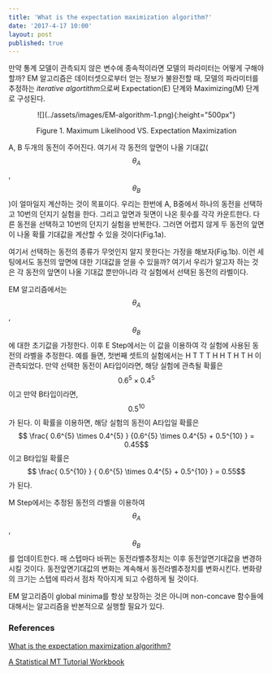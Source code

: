 ```yaml
---
title: 'What is the expectation maximization algorithm?'
date: '2017-4-17 10:00'
layout: post
published: true
---
```


만약 통계 모델이 관측되지 않은 변수에 종속적이라면 모델의 파라미터는 어떻게 구해야 할까? EM 알고리즘은 데이터셋으로부터 얻는 정보가 불완전할 때, 모델의 파라미터를 추정하는 *iterative algortithm*으로써 Expectation(E) 단계와 Maximizing(M) 단계로 구성된다. 

<div style="text-align:center" markdown="1">
![](../assets/images/EM-algorithm-1.png){:height="500px"}

Figure 1. Maximum Likelihood VS. Expectation Maximization
</div>

A, B 두개의 동전이 주어진다. 여기서 각 동전의 앞면이 나올 기대값($$\theta_{A}$$,$$\theta_{B}$$)이 얼마일지 계산하는 것이 목표이다. 우리는 한번에 A, B중에서 하나의 동전을 선택하고 10번의 던지기 실험을 한다. 그리고 앞면과 뒷면이 나온 횟수를 각각 카운트한다. 다른 동전을 선택하고 10번의 던지기 실험을 반복한다. 그러면 어렵지 않게 두 동전의 앞면이 나올 확률 기대값을 계산할 수 있을 것이다(Fig.1a).

여기서 선택하는 동전의 종류가 무엇인지 알지 못한다는 가정을 해보자(Fig.1b). 이런 세팅에서도 동전의 앞면에 대한 기대값을 얻을 수 있을까? 여기서 우리가 알고자 하는 것은 각 동전의 앞면이 나올 기대값 뿐만아니라 각 실험에서 선택된 동전의 라벨이다. 

EM 알고리즘에서는 $$\theta_{A}$$, $$\theta_{B}$$에 대한 초기값을 가정한다. 이후 E Step에서는 이 값을 이용하여 각 실험에 사용된 동전의 라벨을 추정한다. 예를 들면, 첫번째 셋트의 실험에서는 H T T T H H T H T H 이 관측되었다. 만약 선택한 동전이 A타입이라면, 해당 실험에 관측될 확률은 $$0.6^{5} \times 0.4^{5}$$ 이고 만약 B타입이라면, $$0.5^{10}$$ 가 된다. 이 확률을 이용하면, 해당 실험의 동전이 A타입일 확률은 $$ \frac{ 0.6^{5} \times 0.4^{5} } {0.6^{5} \times 0.4^{5} + 0.5^{10} } = 0.45$$ 이고 B타입일 확률은 $$ \frac{ 0.5^{10} } { 0.6^{5} \times 0.4^{5} + 0.5^{10} } = 0.55$$ 가 된다.

M Step에서는 추정된 동전의 라벨을 이용하여 $$\theta_{A}$$, $$\theta_{B}$$를 업데이트한다. 매 스텝마다 바뀌는 동전라벨추정치는 이후 동전앞면기대값을 변경하시킬 것이다. 동전앞면기대값의 변화는 계속해서 동전라벨추정치를 변화시킨다. 변화량의 크기는 스텝에 따라서 점차 작아지게 되고 수렴하게 될 것이다. 

EM 알고리즘이 global minima를 항상 보장하는 것은 아니며 non-concave 함수들에 대해서는 알고리즘을 반본적으로 실행할 필요가 있다.   

### References

[What is the expectation maximization algorithm?](https://www.nature.com/nbt/journal/v26/n8/pdf/nbt1406.pdf)

[A Statistical MT Tutorial Workbook](http://www.isi.edu/natural-language/mt/wkbk.pdf)

